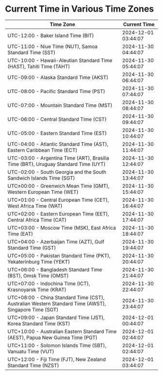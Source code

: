 # Current Time in Various Time Zones

| Time Zone | Current Time |
|-----------|--------------|
| UTC-12:00 - Baker Island Time (BIT) | 2024-12-01 03:44:07 |
| UTC-11:00 - Niue Time (NUT), Samoa Standard Time (SST) | 2024-11-30 04:44:07 |
| UTC-10:00 - Hawaii-Aleutian Standard Time (HAST), Tahiti Time (TAHT) | 2024-11-30 05:44:07 |
| UTC-09:00 - Alaska Standard Time (AKST) | 2024-11-30 06:44:07 |
| UTC-08:00 - Pacific Standard Time (PST) | 2024-11-30 07:44:07 |
| UTC-07:00 - Mountain Standard Time (MST) | 2024-11-30 08:44:07 |
| UTC-06:00 - Central Standard Time (CST) | 2024-11-30 09:44:07 |
| UTC-05:00 - Eastern Standard Time (EST) | 2024-11-30 10:44:07 |
| UTC-04:00 - Atlantic Standard Time (AST), Eastern Caribbean Time (ECT) | 2024-11-30 11:44:07 |
| UTC-03:00 - Argentina Time (ART), Brasília Time (BRT), Uruguay Standard Time (UYT) | 2024-11-30 12:44:07 |
| UTC-02:00 - South Georgia and the South Sandwich Islands Time (SGT) | 2024-11-30 13:44:07 |
| UTC±00:00 - Greenwich Mean Time (GMT), Western European Time (WET) | 2024-11-30 15:44:07 |
| UTC+01:00 - Central European Time (CET), West Africa Time (WAT) | 2024-11-30 16:44:07 |
| UTC+02:00 - Eastern European Time (EET), Central Africa Time (CAT) | 2024-11-30 17:44:07 |
| UTC+03:00 - Moscow Time (MSK), East Africa Time (EAT) | 2024-11-30 18:44:07 |
| UTC+04:00 - Azerbaijan Time (AZT), Gulf Standard Time (GST) | 2024-11-30 19:44:07 |
| UTC+05:00 - Pakistan Standard Time (PKT), Yekaterinburg Time (YEKT) | 2024-11-30 20:44:07 |
| UTC+06:00 - Bangladesh Standard Time (BST), Omsk Time (OMST) | 2024-11-30 21:44:07 |
| UTC+07:00 - Indochina Time (ICT), Krasnoyarsk Time (KRAT) | 2024-11-30 22:44:07 |
| UTC+08:00 - China Standard Time (CST), Australian Western Standard Time (AWST), Singapore Time (SGT) | 2024-11-30 23:44:07 |
| UTC+09:00 - Japan Standard Time (JST), Korea Standard Time (KST) | 2024-12-01 00:44:07 |
| UTC+10:00 - Australian Eastern Standard Time (AEST), Papua New Guinea Time (PGT) | 2024-12-01 02:44:07 |
| UTC+11:00 - Solomon Islands Time (SBT), Vanuatu Time (VUT) | 2024-12-01 02:44:07 |
| UTC+12:00 - Fiji Time (FJT), New Zealand Standard Time (NZST) | 2024-12-01 03:44:07 |
